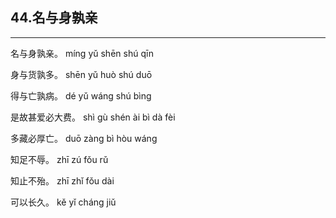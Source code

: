 ## 44.名与身孰亲
---


<ruby><rbc><rb> 名与身孰亲。 </rb></rbc>
  <rtc><rt>míng yǔ shēn shú qīn</rt></rtc>
</ruby>

<ruby><rbc><rb> 身与货孰多。 </rb></rbc>
  <rtc><rt>shēn yǔ huò shú duō</rt></rtc>
</ruby>

<ruby><rbc><rb> 得与亡孰病。 </rb></rbc>
  <rtc><rt>dé yǔ wáng shú bìng</rt></rtc>
</ruby>

<ruby><rbc><rb> 是故甚爱必大费。 </rb></rbc>
  <rtc><rt>shì gù shén ài bì dà fèi</rt></rtc>
</ruby>

<ruby><rbc><rb> 多藏必厚亡。 </rb></rbc>
  <rtc><rt>duō zàng bì hòu wáng</rt></rtc>
</ruby>

<ruby><rbc><rb> 知足不辱。 </rb></rbc>
  <rtc><rt>zhī zú fǒu rǔ</rt></rtc>
</ruby>

<ruby><rbc><rb> 知止不殆。 </rb></rbc>
  <rtc><rt>zhī zhǐ fǒu dài</rt></rtc>
</ruby>

<ruby><rbc><rb> 可以长久。 </rb></rbc>
  <rtc><rt>kě yǐ cháng jiǔ</rt></rtc>
</ruby>

<ruby><rbc><rb>   </rb></rbc>
  <rtc><rt> </rt></rtc>
</ruby>

